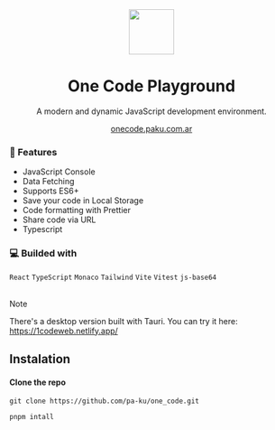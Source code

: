 
<div align="center">  

  <img src= "https://github.com/user-attachments/assets/25f9b280-34fb-47a5-a949-49fc8e59866b" height=80>
<h1> One Code Playground</h1>
</div>

<div align="center">

<p >A modern and dynamic JavaScript development environment.</p>
 <a href="https://onecode.paku.com.ar">onecode.paku.com.ar</a>
</div>

### 🌟 Features
- JavaScript Console
- Data Fetching
- Supports ES6+ 
- Save your code in Local Storage 
- Code formatting with Prettier 
- Share code via URL
- Typescript

### 💻 Builded with
``React`` ``TypeScript`` ``Monaco`` ``Tailwind`` ``Vite`` ``Vitest`` ``js-base64``
<br></br>
> [!NOTE]  
> There's a desktop version built with Tauri. You can try it here: https://1codeweb.netlify.app/

  ## Instalation

#### Clone the repo
````
git clone https://github.com/pa-ku/one_code.git
````

````
pnpm intall
````
